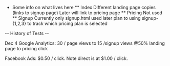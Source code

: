 * Some info on what lives here
** Index
Different landing page copies (links to signup page)
Later will link to pricing page
** Pricing
Not used
** Signup
Currently only signup.html used
later plan to using signup-{1,2,3} to track which pricing plan is selected

-- History of Tests --


Dec 4
Google Analytics:
30 / page views to 15 /signup views @50% landing page to pricing click

Facebook Ads:
$0.50 / click. Note direct is at $1.00 / click.
